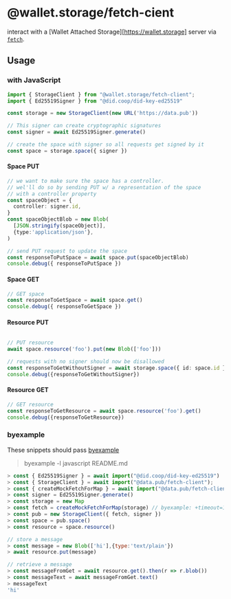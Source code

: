 # @wallet.storage/fetch-cient

interact with a [Wallet Attached Storage][https://wallet.storage] server via [`fetch`](https://fetch.spec.whatwg.org/#fetch-method).

## Usage

### with JavaScript

```typescript
import { StorageClient } from "@wallet.storage/fetch-client";
import { Ed25519Signer } from "@did.coop/did-key-ed25519"

const storage = new StorageClient(new URL('https://data.pub'))

// This signer can create cryptographic signatures
const signer = await Ed25519Signer.generate()

// create the space with signer so all requests get signed by it
const space = storage.space({ signer })
```

#### Space PUT

```typescript
// we want to make sure the space has a controller.
// wel'll do so by sending PUT w/ a representation of the space
// with a controller property
const spaceObject = {
  controller: signer.id,
}
const spaceObjectBlob = new Blob(
  [JSON.stringify(spaceObject)],
  {type:'application/json'},
)

// send PUT request to update the space
const responseToPutSpace = await space.put(spaceObjectBlob)
console.debug({ responseToPutSpace })
```

#### Space GET

```typescript
// GET space
const responseToGetSpace = await space.get()
console.debug({ responseToGetSpace })
```

#### Resource PUT
```typescript

// PUT resource
await space.resource('foo').put(new Blob(['foo']))

// requests with no signer should now be disallowed
const responseToGetWithoutSigner = await storage.space({ id: space.id }).resource('foo').get()
console.debug({responseToGetWithoutSigner})
```

#### Resource GET

```typescript
// GET resource
const responseToGetResource = await space.resource('foo').get()
console.debug({responseToGetResource})
```

### byexample

These snippets should pass [byexample](https://byexamples.github.io/byexample/languages/javascript)

> byexample -l javascript README.md

```javascript
> const { Ed25519Signer } = await import("@did.coop/did-key-ed25519")
> const { StorageClient } = await import("@data.pub/fetch-client");
> const { createMockFetchForMap } = await import("@data.pub/fetch-client/test-utils");
> const signer = Ed25519Signer.generate()
> const storage = new Map
> const fetch = createMockFetchForMap(storage) // byexample: +timeout=100
> const pub = new StorageClient({ fetch, signer })
> const space = pub.space()
> const resource = space.resource()

// store a message
> const message = new Blob(['hi'],{type:'text/plain'})
> await resource.put(message)

// retrieve a message
> const messageFromGet = await resource.get().then(r => r.blob())
> const messageText = await messageFromGet.text()
> messageText
'hi'
```
